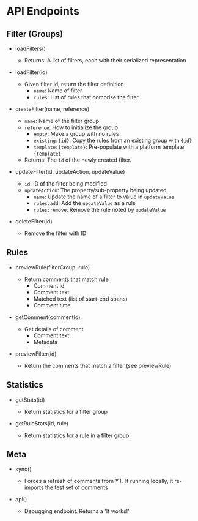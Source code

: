 # API Endpoints

## Filter (Groups)
- loadFilters()
  - Returns: A list of filters, each with their serialized representation

- loadFilter(id)
  - Given filter id, return the filter definition
    - `name`: Name of filter
    - `rules`: List of rules that comprise the filter

- createFilter(name, reference)
  - `name`: Name of the filter group
  - `reference`: How to initialize the group
    - `empty`: Make a group with no rules
    - `existing:{id}`: Copy the rules from an existing group with `{id}`
    - `template:{template}`: Pre-populate with a platform template `{template}`
  - Returns: The `id` of the newly created filter.

- updateFilter(id, updateAction, updateValue)
  - `id`: ID of the filter being modified
  - `updateAction`: The property/sub-property being updated
    - `name`: Update the name of a filter to value in `updateValue`
    - `rules:add`: Add the `updateValue` as a rule
    - `rules:remove`: Remove the rule noted by `updateValue`

- deleteFilter(id)
  - Remove the filter with ID

## Rules
- previewRule(filterGroup, rule)
  - Return comments that match rule
    - Comment id
    - Comment text
    - Matched text (list of start-end spans)
    - Comment time

- getComment(commentId)
  - Get details of comment
    - Comment text
    - Metadata

- previewFilter(id)
  - Return the comments that match a filter (see previewRule)

## Statistics
- getStats(id)
  - Return statistics for a filter group

- getRuleStats(id, rule)
  - Return statistics for a rule in a filter group

## Meta
- sync()
  - Forces a refresh of comments from YT. If running locally, it re-imports the
      test set of comments

- api()
  - Debugging endpoint. Returns a 'It works!'
